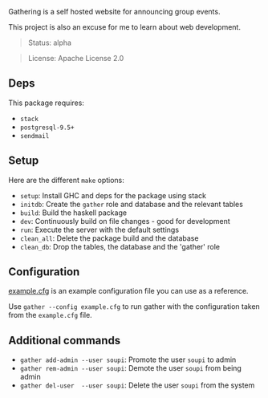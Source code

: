Gathering is a self hosted website for announcing group events.

This project is also an excuse for me to learn about web development. 

> Status: alpha

> License: Apache License 2.0

## Deps

This package requires:

- `stack`
- `postgresql-9.5+`
- `sendmail`

## Setup

Here are the different `make` options:

- `setup`: Install GHC and deps for the package using stack
- `initdb`: Create the `gather` role and database and the relevant tables
- `build`: Build the haskell package
- `dev`: Continuously build on file changes - good for development
- `run`: Execute the server with the default settings
- `clean_all`: Delete the package build and the database
- `clean_db`: Drop the tables, the database and the 'gather' role

## Configuration

[example.cfg](example.cfg) is an example configuration file you can use as a reference.

Use `gather --config example.cfg` to run gather with the configuration taken from the `example.cfg` file.

## Additional commands

- `gather add-admin --user soupi`: Promote the user `soupi` to admin
- `gather rem-admin --user soupi`: Demote  the user `soupi` from being admin
- `gather del-user  --user soupi`: Delete  the user `soupi` from the system

